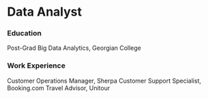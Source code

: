 # Data Analyst

### Education
Post-Grad Big Data Analytics, Georgian College

### Work Experience
Customer Operations Manager, Sherpa
Customer Support Specialist, Booking.com
Travel Advisor, Unitour
